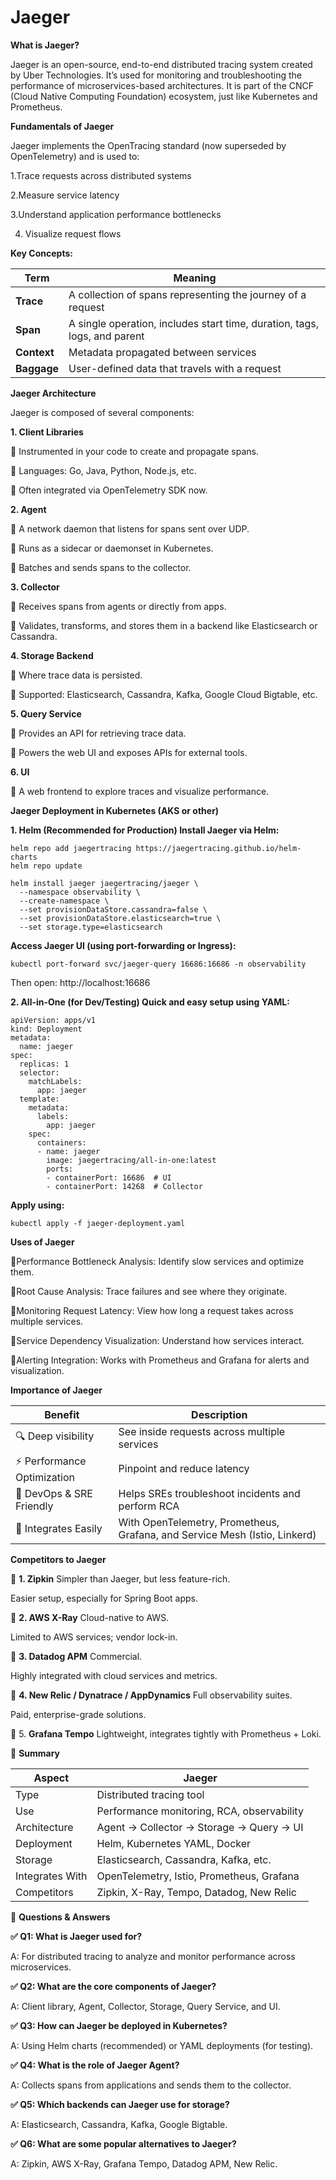 # Jaeger

**What is Jaeger?**
>
Jaeger is an open-source, end-to-end distributed tracing system created by Uber Technologies. It’s used for monitoring and troubleshooting the performance of microservices-based architectures.
It is part of the CNCF (Cloud Native Computing Foundation) ecosystem, just like Kubernetes and Prometheus.
>

**Fundamentals of Jaeger**
>
Jaeger implements the OpenTracing standard (now superseded by OpenTelemetry) and is used to:

1.Trace requests across distributed systems

2.Measure service latency

3.Understand application performance bottlenecks

4. Visualize request flows
>





**Key Concepts:**

| Term        | Meaning                                                                   |
| ----------- | ------------------------------------------------------------------------- |
| **Trace**   | A collection of spans representing the journey of a request               |
| **Span**    | A single operation, includes start time, duration, tags, logs, and parent |
| **Context** | Metadata propagated between services                                      |
| **Baggage** | User-defined data that travels with a request                             |






**Jaeger Architecture**
>
Jaeger is composed of several components:

**1. Client Libraries**

🔸 Instrumented in your code to create and propagate spans.

🔸 Languages: Go, Java, Python, Node.js, etc.

🔸 Often integrated via OpenTelemetry SDK now.

**2. Agent**

🔸 A network daemon that listens for spans sent over UDP.

🔸 Runs as a sidecar or daemonset in Kubernetes.

🔸 Batches and sends spans to the collector.

**3. Collector**

🔸 Receives spans from agents or directly from apps.

🔸 Validates, transforms, and stores them in a backend like Elasticsearch or Cassandra.

**4. Storage Backend**

🔸 Where trace data is persisted.

🔸 Supported: Elasticsearch, Cassandra, Kafka, Google Cloud Bigtable, etc.

**5. Query Service**

🔸 Provides an API for retrieving trace data.

🔸 Powers the web UI and exposes APIs for external tools.

**6. UI**

🔸 A web frontend to explore traces and visualize performance.

>




**Jaeger Deployment in Kubernetes (AKS or other)**

>
**1. Helm (Recommended for Production)
Install Jaeger via Helm:**

```
helm repo add jaegertracing https://jaegertracing.github.io/helm-charts
helm repo update

helm install jaeger jaegertracing/jaeger \
  --namespace observability \
  --create-namespace \
  --set provisionDataStore.cassandra=false \
  --set provisionDataStore.elasticsearch=true \
  --set storage.type=elasticsearch

```

**Access Jaeger UI (using port-forwarding or Ingress):**

```
kubectl port-forward svc/jaeger-query 16686:16686 -n observability
```
Then open: http://localhost:16686
>




**2. All-in-One (for Dev/Testing)
Quick and easy setup using YAML:**

```
apiVersion: apps/v1
kind: Deployment
metadata:
  name: jaeger
spec:
  replicas: 1
  selector:
    matchLabels:
      app: jaeger
  template:
    metadata:
      labels:
        app: jaeger
    spec:
      containers:
      - name: jaeger
        image: jaegertracing/all-in-one:latest
        ports:
        - containerPort: 16686  # UI
        - containerPort: 14268  # Collector
```
**Apply using:**
```
kubectl apply -f jaeger-deployment.yaml
```




**Uses of Jaeger**
>
🔸Performance Bottleneck Analysis: Identify slow services and optimize them.

🔸Root Cause Analysis: Trace failures and see where they originate.

🔸Monitoring Request Latency: View how long a request takes across multiple services.

🔸Service Dependency Visualization: Understand how services interact.

🔸Alerting Integration: Works with Prometheus and Grafana for alerts and visualization.
>



**Importance of Jaeger**

| Benefit                    | Description                                                                |
| -------------------------- | -------------------------------------------------------------------------- |
| 🔍 Deep visibility         | See inside requests across multiple services                               |
| ⚡ Performance Optimization | Pinpoint and reduce latency                                                |
| 🧠 DevOps & SRE Friendly   | Helps SREs troubleshoot incidents and perform RCA                          |
| 🔗 Integrates Easily       | With OpenTelemetry, Prometheus, Grafana, and Service Mesh (Istio, Linkerd) |





**Competitors to Jaeger**

>
🔸 **1. Zipkin**
Simpler than Jaeger, but less feature-rich.

Easier setup, especially for Spring Boot apps.

🔸 **2. AWS X-Ray**
Cloud-native to AWS.

Limited to AWS services; vendor lock-in.

🔸 **3. Datadog APM**
Commercial.

Highly integrated with cloud services and metrics.

🔸 **4. New Relic / Dynatrace / AppDynamics**
Full observability suites.

Paid, enterprise-grade solutions.

🔸 5. **Grafana Tempo**
Lightweight, integrates tightly with Prometheus + Loki.


>





🧠 **Summary**

>
| Aspect          | Jaeger                                     |
| --------------- | ------------------------------------------ |
| Type            | Distributed tracing tool                   |
| Use             | Performance monitoring, RCA, observability |
| Architecture    | Agent → Collector → Storage → Query → UI   |
| Deployment      | Helm, Kubernetes YAML, Docker              |
| Storage         | Elasticsearch, Cassandra, Kafka, etc.      |
| Integrates With | OpenTelemetry, Istio, Prometheus, Grafana  |
| Competitors     | Zipkin, X-Ray, Tempo, Datadog, New Relic   |
>





📘 **Questions & Answers**
>
**✅ Q1: What is Jaeger used for?**

A: For distributed tracing to analyze and monitor performance across microservices.

**✅ Q2: What are the core components of Jaeger?**

A: Client library, Agent, Collector, Storage, Query Service, and UI.

**✅ Q3: How can Jaeger be deployed in Kubernetes?**

A: Using Helm charts (recommended) or YAML deployments (for testing).

**✅ Q4: What is the role of Jaeger Agent?**

A: Collects spans from applications and sends them to the collector.

**✅ Q5: Which backends can Jaeger use for storage?**

A: Elasticsearch, Cassandra, Kafka, Google Bigtable.

**✅ Q6: What are some popular alternatives to Jaeger?**

A: Zipkin, AWS X-Ray, Grafana Tempo, Datadog APM, New Relic.
>

